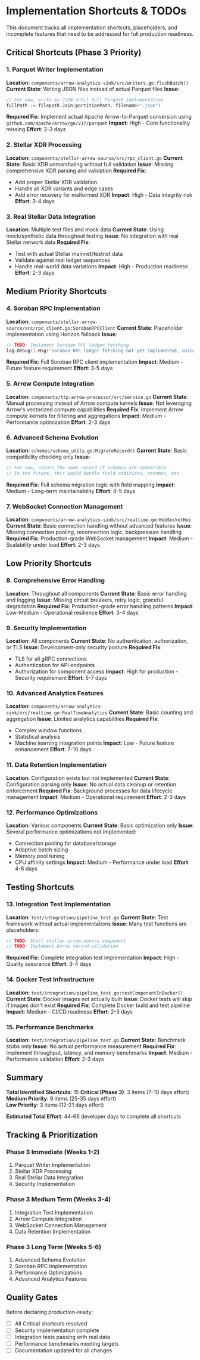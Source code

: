 # Implementation Shortcuts & TODOs

This document tracks all implementation shortcuts, placeholders, and incomplete features that need to be addressed for full production readiness.

## Critical Shortcuts (Phase 3 Priority)

### 1. Parquet Writer Implementation
**Location**: `components/arrow-analytics-sink/src/writers.go:flushBatch()`
**Current State**: Writing JSON files instead of actual Parquet files
**Issue**: 
```go
// For now, write as JSON until full Parquet implementation
fullPath := filepath.Join(partitionPath, filename+".json")
```
**Required Fix**: Implement actual Apache Arrow-to-Parquet conversion using `github.com/apache/arrow/go/v17/parquet`
**Impact**: High - Core functionality missing
**Effort**: 2-3 days

### 2. Stellar XDR Processing
**Location**: `components/stellar-arrow-source/src/rpc_client.go`
**Current State**: Basic XDR unmarshaling without full validation
**Issue**: Missing comprehensive XDR parsing and validation
**Required Fix**: 
- Add proper Stellar XDR validation
- Handle all XDR variants and edge cases
- Add error recovery for malformed XDR
**Impact**: High - Data integrity risk
**Effort**: 3-4 days

### 3. Real Stellar Data Integration
**Location**: Multiple test files and mock data
**Current State**: Using mock/synthetic data throughout testing
**Issue**: No integration with real Stellar network data
**Required Fix**:
- Test with actual Stellar mainnet/testnet data
- Validate against real ledger sequences
- Handle real-world data variations
**Impact**: High - Production readiness
**Effort**: 2-3 days

## Medium Priority Shortcuts

### 4. Soroban RPC Implementation
**Location**: `components/stellar-arrow-source/src/rpc_client.go:SorobanRPCClient`
**Current State**: Placeholder implementation using Horizon fallback
**Issue**: 
```go
// TODO: Implement Soroban RPC ledger fetching
log.Debug().Msg("Soroban RPC ledger fetching not yet implemented, using Horizon")
```
**Required Fix**: Full Soroban RPC client implementation
**Impact**: Medium - Future feature requirement
**Effort**: 3-5 days

### 5. Arrow Compute Integration
**Location**: `components/ttp-arrow-processor/src/service.go`
**Current State**: Manual processing instead of Arrow compute kernels
**Issue**: Not leveraging Arrow's vectorized compute capabilities
**Required Fix**: Implement Arrow compute kernels for filtering and aggregations
**Impact**: Medium - Performance optimization
**Effort**: 2-3 days

### 6. Advanced Schema Evolution
**Location**: `schemas/schema_utils.go:MigrateRecord()`
**Current State**: Basic compatibility checking only
**Issue**: 
```go
// For now, return the same record if schemas are compatible
// In the future, this would handle field additions, renames, etc.
```
**Required Fix**: Full schema migration logic with field mapping
**Impact**: Medium - Long-term maintainability
**Effort**: 4-5 days

### 7. WebSocket Connection Management
**Location**: `components/arrow-analytics-sink/src/realtime.go:WebSocketHub`
**Current State**: Basic connection handling without advanced features
**Issue**: Missing connection pooling, reconnection logic, backpressure handling
**Required Fix**: Production-grade WebSocket management
**Impact**: Medium - Scalability under load
**Effort**: 2-3 days

## Low Priority Shortcuts

### 8. Comprehensive Error Handling
**Location**: Throughout all components
**Current State**: Basic error handling and logging
**Issue**: Missing circuit breakers, retry logic, graceful degradation
**Required Fix**: Production-grade error handling patterns
**Impact**: Low-Medium - Operational resilience
**Effort**: 3-4 days

### 9. Security Implementation
**Location**: All components
**Current State**: No authentication, authorization, or TLS
**Issue**: Development-only security posture
**Required Fix**: 
- TLS for all gRPC connections
- Authentication for API endpoints
- Authorization for component access
**Impact**: High for production - Security requirement
**Effort**: 5-7 days

### 10. Advanced Analytics Features
**Location**: `components/arrow-analytics-sink/src/realtime.go:RealTimeAnalytics`
**Current State**: Basic counting and aggregation
**Issue**: Limited analytics capabilities
**Required Fix**: 
- Complex window functions
- Statistical analysis
- Machine learning integration points
**Impact**: Low - Future feature enhancement
**Effort**: 7-10 days

### 11. Data Retention Implementation
**Location**: Configuration exists but not implemented
**Current State**: Configuration parsing only
**Issue**: No actual data cleanup or retention enforcement
**Required Fix**: Background processes for data lifecycle management
**Impact**: Medium - Operational requirement
**Effort**: 2-3 days

### 12. Performance Optimizations
**Location**: Various components
**Current State**: Basic optimization only
**Issue**: Several performance optimizations not implemented:
- Connection pooling for database/storage
- Adaptive batch sizing
- Memory pool tuning
- CPU affinity settings
**Impact**: Medium - Performance under load
**Effort**: 4-6 days

## Testing Shortcuts

### 13. Integration Test Implementation
**Location**: `test/integration/pipeline_test.go`
**Current State**: Test framework without actual implementations
**Issue**: Many test functions are placeholders:
```go
// TODO: Start stellar-arrow-source component
// TODO: Implement Arrow record validation
```
**Required Fix**: Complete integration test implementation
**Impact**: High - Quality assurance
**Effort**: 3-4 days

### 14. Docker Test Infrastructure
**Location**: `test/integration/pipeline_test.go:testComponentInDocker()`
**Current State**: Docker images not actually built
**Issue**: Docker tests will skip if images don't exist
**Required Fix**: Complete Docker build and test pipeline
**Impact**: Medium - CI/CD readiness
**Effort**: 2-3 days

### 15. Performance Benchmarks
**Location**: `test/integration/pipeline_test.go`
**Current State**: Benchmark stubs only
**Issue**: No actual performance measurement
**Required Fix**: Implement throughput, latency, and memory benchmarks
**Impact**: Medium - Performance validation
**Effort**: 2-3 days

## Summary

**Total Identified Shortcuts**: 15
**Critical (Phase 3)**: 3 items (7-10 days effort)
**Medium Priority**: 9 items (25-35 days effort)  
**Low Priority**: 3 items (12-21 days effort)

**Estimated Total Effort**: 44-66 developer days to complete all shortcuts

## Tracking & Prioritization

### Phase 3 Immediate (Weeks 1-2)
1. Parquet Writer Implementation
2. Stellar XDR Processing  
3. Real Stellar Data Integration
4. Security Implementation

### Phase 3 Medium Term (Weeks 3-4)
1. Integration Test Implementation
2. Arrow Compute Integration
3. WebSocket Connection Management
4. Data Retention Implementation

### Phase 3 Long Term (Weeks 5-6)
1. Advanced Schema Evolution
2. Soroban RPC Implementation
3. Performance Optimizations
4. Advanced Analytics Features

## Quality Gates

Before declaring production-ready:
- [ ] All Critical shortcuts resolved
- [ ] Security implementation complete
- [ ] Integration tests passing with real data
- [ ] Performance benchmarks meeting targets
- [ ] Documentation updated for all changes